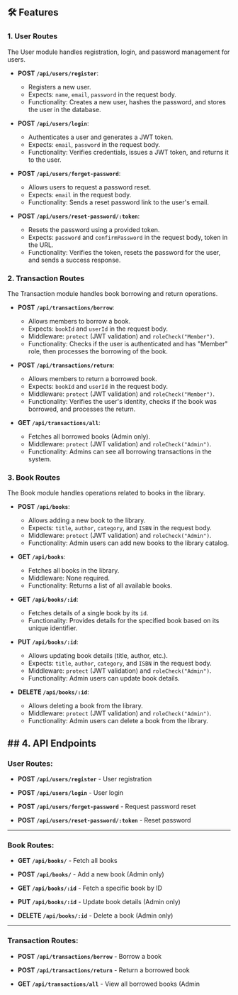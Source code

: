 ## 🛠️ Features

### **1. User Routes**
The User module handles registration, login, and password management for users.

- **POST `/api/users/register`**: 
  - Registers a new user.
  - Expects: `name`, `email`, `password` in the request body.
  - Functionality: Creates a new user, hashes the password, and stores the user in the database.

- **POST `/api/users/login`**:
  - Authenticates a user and generates a JWT token.
  - Expects: `email`, `password` in the request body.
  - Functionality: Verifies credentials, issues a JWT token, and returns it to the user.

- **POST `/api/users/forget-password`**:
  - Allows users to request a password reset.
  - Expects: `email` in the request body.
  - Functionality: Sends a reset password link to the user's email.

- **POST `/api/users/reset-password/:token`**:
  - Resets the password using a provided token.
  - Expects: `password` and `confirmPassword` in the request body, token in the URL.
  - Functionality: Verifies the token, resets the password for the user, and sends a success response.

### **2. Transaction Routes**
The Transaction module handles book borrowing and return operations.

- **POST `/api/transactions/borrow`**:
  - Allows members to borrow a book.
  - Expects: `bookId` and `userId` in the request body.
  - Middleware: `protect` (JWT validation) and `roleCheck("Member")`.
  - Functionality: Checks if the user is authenticated and has "Member" role, then processes the borrowing of the book.

- **POST `/api/transactions/return`**:
  - Allows members to return a borrowed book.
  - Expects: `bookId` and `userId` in the request body.
  - Middleware: `protect` (JWT validation) and `roleCheck("Member")`.
  - Functionality: Verifies the user's identity, checks if the book was borrowed, and processes the return.

- **GET `/api/transactions/all`**:
  - Fetches all borrowed books (Admin only).
  - Middleware: `protect` (JWT validation) and `roleCheck("Admin")`.
  - Functionality: Admins can see all borrowing transactions in the system.

### **3. Book Routes**
The Book module handles operations related to books in the library.

- **POST `/api/books`**:
  - Allows adding a new book to the library.
  - Expects: `title`, `author`, `category`, and `ISBN` in the request body.
  - Middleware: `protect` (JWT validation) and `roleCheck("Admin")`.
  - Functionality: Admin users can add new books to the library catalog.

- **GET `/api/books`**:
  - Fetches all books in the library.
  - Middleware: None required.
  - Functionality: Returns a list of all available books.

- **GET `/api/books/:id`**:
  - Fetches details of a single book by its `id`.
  - Functionality: Provides details for the specified book based on its unique identifier.

- **PUT `/api/books/:id`**:
  - Allows updating book details (title, author, etc.).
  - Expects: `title`, `author`, `category`, and `ISBN` in the request body.
  - Middleware: `protect` (JWT validation) and `roleCheck("Admin")`.
  - Functionality: Admin users can update book details.

- **DELETE `/api/books/:id`**:
  - Allows deleting a book from the library.
  - Middleware: `protect` (JWT validation) and `roleCheck("Admin")`.
  - Functionality: Admin users can delete a book from the library.

## ## 4. API Endpoints

### User Routes:
- **POST `/api/users/register`** - User registration
 
  
- **POST `/api/users/login`** - User login
 

- **POST `/api/users/forget-password`** - Request password reset
 

- **POST `/api/users/reset-password/:token`** - Reset password 

---

### Book Routes:
- **GET `/api/books/`** - Fetch all books
  

- **POST `/api/books/`** - Add a new book (Admin only)
  

- **GET `/api/books/:id`** - Fetch a specific book by ID
 

- **PUT `/api/books/:id`** - Update book details (Admin only)


- **DELETE `/api/books/:id`** - Delete a book (Admin only)


---

### Transaction Routes:
- **POST `/api/transactions/borrow`** - Borrow a book


- **POST `/api/transactions/return`** - Return a borrowed book
 

- **GET `/api/transactions/all`** - View all borrowed books (Admin 
